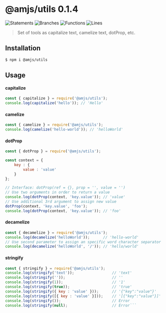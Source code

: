 # @amjs/utils 0.1.4

![Statements](https://img.shields.io/badge/Statements-100%25-brightgreen.svg) ![Branches](https://img.shields.io/badge/Branches-100%25-brightgreen.svg) ![Functions](https://img.shields.io/badge/Functions-100%25-brightgreen.svg) ![Lines](https://img.shields.io/badge/Lines-100%25-brightgreen.svg)

> Set of tools as capitalize text, camelize text, dotProp, etc.

## Installation

```bash
$ npm i @amjs/utils
```
## Usage

#### capitalize

```javascript
const { capitalize } = require('@amjs/utils');
console.log(capitalize('hello')); // 'Hello'
```

#### camelize

```javascript
const { camelize } = require('@amjs/utils');
console.log(camelize('hello-world')); // 'helloWorld'
```

#### dotProp

```javascript
const { dotProp } = require('@amjs/utils');

const context = {
    key : {
        value : 'value'
    }
};

// Interface: dotProp(ref = {}, prop = '', value = '')
// Use two arguments in order to return a value
console.log(dotProp(context, 'key.value')); // 'value'
// Use additional 3rd argument to assign new value
dotProp(context, 'key.value', 'foo');
console.log(dotProp(context, 'key.value')); // 'foo'
```

#### decamelize

```javascript
const { decamelize } = require('@amjs/utils');
console.log(decamelize('helloWorld'));      // 'hello-world'
// Use second parameter to assign an specific word character separator
console.log(decamelize('helloWorld', '/')); // 'hello/world'
```

#### stringify

```javascript
const { stringify } = require('@amjs/utils');
console.log(stringify('text'));                 // 'text'
console.log(stringify(''));                     // ''
console.log(stringify(1));                      // '1'
console.log(stringify(true));                   // 'true'
console.log(stringify({ key : 'value' }));      // '{"key":"value"}'
console.log(stringify([{ key : 'value' }]));    // '[{"key":"value"}]'
console.log(stringify());                       // Error
console.log(stringify(null);                    // Error```
